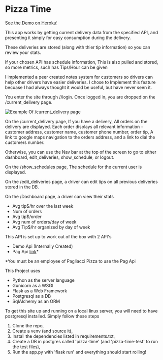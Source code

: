 # Pizza Time
[See the Demo on Heroku!](https://sams-pizza-time.herokuapp.com/demo/login)

This app works by getting current delivery data from the specified API, and presenting it simply for easy consumption during the delivery. 

These deliveries are stored (along with thier tip information) so you can review your stats.

If your chosen API has schedule information, This is also pulled and stored, so more metrics, such has Tips/Hour can be given

I implemented a peer created notes system for customers so drivers can help other drivers have easier deliveries. I chose to Implement this feature becuase I had always thought it would be useful, but have never seen it. 

You enter the site through /<api>/login. Once logged in, you are dropped on the /current_delivery page. 


![Example Of /current_delivery page](https://ibb.co/CKc6L85)

On the /current_delivery page, If you have a delivery, All orders on the delivery are displayed. Each order displays all relevant information - customer address, customer name, customer phone number, order tip, A link to google maps navigation to the orders address, and a link to dial the customers number.

Otherwise, you can use the Nav bar at the top of the screen to go to either dashboard, edit_deliveries, show_schedule, or logout.

On the /show_schedules page, The schedule for the current user is displayed.

On the /edit_deliveries page, a driver can edit tips on all previous deliveries stored
in the DB.

On the /Dashboard page, a driver can view their stats
- Avg tip$/hr over the last week
- Num of orders 
- Avg tip$/order
- Avg num of orders/day of week
- Avg Tip$/hr organized by day of week

This API is set up to work out of the box with 2 API's
- Demo Api (Internally Created)
- Pag Api [link](https://www.sam-the-dev.com/)*

 *You must be an employee of Pagliacci Pizza to use the Pag Api


This Project uses 
- Python as the server language
- Gunicorn as a WSGI
- Flask as a Web Framework
- Postgresql as a DB
- SqlAlchemy as an ORM

To get this site up and running on a local linux server, you will need to have postgresql installed.
Simply follow these steps
1. Clone the repo,  
2. Create a venv (and source it),  
3. Install the dependencies listed in requirements.txt,  
4. Create a DB in postgres called 'pizza-time' (and 'pizza-time-test' to run the test files),  
5. Run the app.py with 'flask run' and everything should start rolling!

